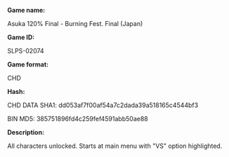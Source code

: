 **Game name:**

Asuka 120% Final - Burning Fest. Final (Japan)

**Game ID:**

SLPS-02074

**Game format:**

CHD

**Hash:**

CHD DATA SHA1: dd053af7f00af54a7c2dada39a518165c4544bf3

BIN MD5: 385751896fd4c259fef4591abb50ae88

**Description:**

All characters unlocked. Starts at main menu with "VS" option highlighted.